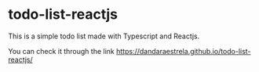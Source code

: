 # todo-list-reactjs

This is a simple todo list made with Typescript and Reactjs.

You can check it through the link https://dandaraestrela.github.io/todo-list-reactjs/
